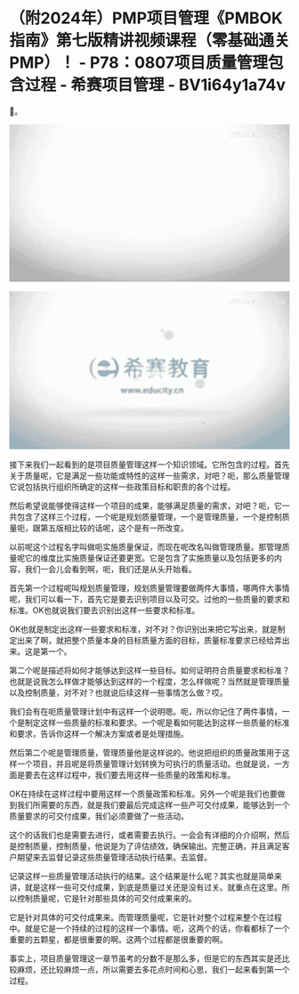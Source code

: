 # （附2024年）PMP项目管理《PMBOK指南》第七版精讲视频课程（零基础通关PMP）！ - P78：0807项目质量管理包含过程 - 希赛项目管理 - BV1i64y1a74v

🎼。

![](img/a03814470a345cbe4ef142dc2edd6172_1.png)

![](img/a03814470a345cbe4ef142dc2edd6172_2.png)

接下来我们一起看到的是项目质量管理这样一个知识领域。它所包含的过程。首先关于质量呢，它是满足一些功能或特性的这样一些需求，对吧？呃，那么质量管理它说包括执行组织所确定的这样一些政策目标和职责的各个过程。

然后希望说能够使得这样一个项目的成果，能够满足质量的需求，对吧？呃，它一共包含了这样三个过程，一个呢是规划质量管理，一个是管理质量，一个是控制质量呃，跟第五版相比较的话呢，这个是有一所改变。

以前呢这个过程名字叫做呃实施质量保证，而现在呢改名叫做管理质量。那管理质量呢它的维度比实施质量保证还要更宽。它是包含了实施质量以及包括更多的内容，我们一会儿会看到啊，呃，我们还是从头开始看。

首先第一个过程呢叫规划质量管理，规划质量管理要做两件大事情，哪两件大事情呢，我们可以看一下，首先它是要去识别项目以及可交。过他的一些质量的要求和标准。OK也就说我们要去识别出这样一些要求和标准。

OK也就是制定出这样一些要求和标准，对不对？你识别出来把它写出来，就是制定出来了啊，就把整个质量本身的目标质量方面的目标，质量标准要求已经给弄出来。这是第一个。

第二个呢是描述将如何才能够达到这样一些目标。如何证明符合质量要求和标准？也就是说我怎么样做才能够达到这样的一个程度，怎么样做呢？当然就是管理质量以及控制质量，对不对？也就说后续这样一些事情怎么做？哎。

我们会有在呃质量管理计划中有这样一个说明嗯。呃，所以你记住了两件事情，一个是制定这样一些质量的标准和要求。一个呢是看如何能达到这样一些质量的标准和要求，告诉你这样一个解决方案或者是处理措施。

然后第二个呢是管理质量，管理质量他是这样说的。他说把组织的质量政策用于这样一个项目，并且呢是将质量管理计划转换为可执行的质量活动。也就是说，一方面是要去在这样过程中，我们要去用这样一些质量的政策和标准。

OK在持续在这样过程中要用这样一个质量政策和标准。另外一个呢是我们也要做到我们所需要的东西，就是我们要最后完成这样一些产可交付成果，能够达到一个质量要求的可交付成果，我们必须要做了一些活动。

这个的话我们也是需要去进行，或者需要去执行。一会会有详细的介介绍啊，然后是控制质量，控制质量，他说是为了评估绩效，确保输出。完整正确，并且满足客户期望来去监督记录这些质量管理活动执行结果。去监督。

记录这样一些质量管理活动执行的结果。这个结果是什么呢？其实也就是简单来讲，就是这样一些可交付成果，到底是质量过关还是没有过关。就重点在这里。所以控制质量呢，它是针对那些具体的可交付成果来的。

它是针对具体的可交付成果来。而管理质量呢，它是针对整个过程来整个在过程中。就是它是一个持续的过程的这样一个事情。呃，这两个的话，你看都标了一个重要的五颗星，都是很重要的啊。这两个过程都是很重要的啊。

事实上，项目质量管理这一章节虽考的分数不是那么多，但是它的东西其实是还比较麻烦，还比较麻烦一点，所以需要去多花点时间和心思，我们一起来看到第一个过程。

